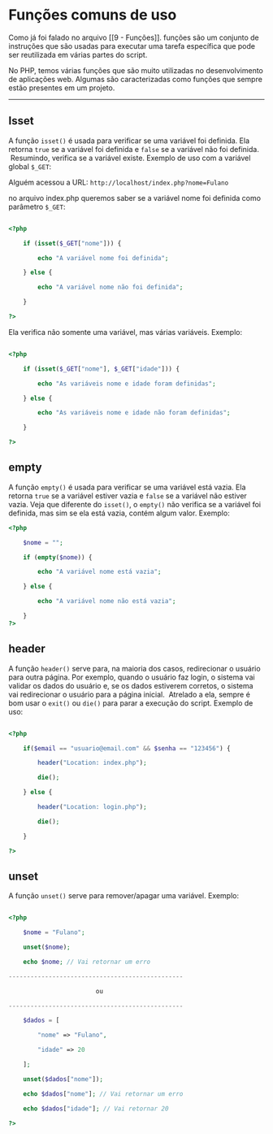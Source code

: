 # Funções comuns de uso

Como já foi falado no arquivo [[9 - Funções]]. funções são um conjunto de instruções que são usadas para executar uma tarefa específica que pode ser reutilizada em várias partes do script.

No PHP, temos várias funções que são muito utilizadas no desenvolvimento de aplicações web. Algumas são caracterizadas como funções que sempre estão presentes em um projeto.

---
## Isset

A função ```isset()``` é usada para verificar se uma variável foi definida. Ela retorna ```true``` se a variável foi definida e ```false``` se a variável não foi definida.  Resumindo, verifica se a variável existe. Exemplo de uso com a variável global ```$_GET```:

Alguém acessou a URL: ``http://localhost/index.php?nome=Fulano``

no arquivo index.php queremos saber se a variável nome foi definida como parâmetro ``$_GET``:

  

```php

<?php

    if (isset($_GET["nome"])) {

        echo "A variável nome foi definida";

    } else {

        echo "A variável nome não foi definida";

    }

?>

```

Ela verifica não somente uma variável, mas várias variáveis. Exemplo:

```php

<?php

    if (isset($_GET["nome"], $_GET["idade"])) {

        echo "As variáveis nome e idade foram definidas";

    } else {

        echo "As variáveis nome e idade não foram definidas";

    }

?>

```

  

## empty

A função ```empty()``` é usada para verificar se uma variável está vazia. Ela retorna ```true``` se a variável estiver vazia e ```false``` se a variável não estiver vazia. Veja que diferente do ```isset()```, o ```empty()``` não verifica se a variável foi definida, mas sim se ela está vazia, contém algum valor. Exemplo:

  

```php
<?php

    $nome = "";

    if (empty($nome)) {

        echo "A variável nome está vazia";

    } else {

        echo "A variável nome não está vazia";

    }
?>

```

## header

A função ```header()``` serve para, na maioria dos casos, redirecionar o usuário para outra página. Por exemplo, quando o usuário faz login, o sistema vai validar os dados do usuário e, se os dados estiverem corretos, o sistema vai redirecionar o usuário para a página inicial.  Atrelado a ela, sempre é bom usar o ```exit()``` ou ```die()``` para parar a execução do script. Exemplo de uso:


```php

<?php

    if($email == "usuario@email.com" && $senha == "123456") {

        header("Location: index.php");

        die();

    } else {

        header("Location: login.php");

        die();

    }

?>
```

## unset

A função ```unset()``` serve para remover/apagar uma variável. Exemplo:


```php

<?php

    $nome = "Fulano";

    unset($nome);

    echo $nome; // Vai retornar um erro

------------------------------------------------

                        ou

------------------------------------------------

    $dados = [

        "nome" => "Fulano",

        "idade" => 20

    ];

    unset($dados["nome"]);

    echo $dados["nome"]; // Vai retornar um erro

    echo $dados["idade"]; // Vai retornar 20

?>

```